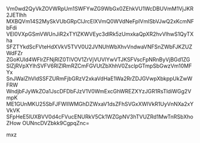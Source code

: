 Vm0wd2QyVkZOVWRpUm1SWFYwZG9WbGx0ZEhkVU1WcDBUVmM1VjJKR2JETlhh
MXBQVm14S2MySkVUbGRpClJrcElXVmQ0WVdNeFpIVmlSbVJwQ2xKcmNFbFdi
VEI0VXpGSmVWUnJiR2xTYlZKWVEyc3dlRk5zUmxkaQpXR2hvVlhwS1QyTXha
SFZTYkdScFVteHdXVkV5TVV0U2JVNUhWbXhvVndwaVNFSnZWbFJKZUZWdFZr
ZGoKUld4WFlrZFNjRlZ0TlVOV1ZrVjVUVlYwVTJKSFVscFpNRnByVjBGd1ZG
SlZjRVpXYlhSVFV6RlZlRmRZCmFGVUtZbXhhV0ZsclpGTmpSbGwzVm10MFYx
SnJWalZhVldSSFZURmFjbGRzV2xkaVdHaE1Wa2RrZDJGVwpXbkppUkZwWFRW
WndjbFJyWkZOa1JscDFDbFJzV1V0WmExcGhWREZXYzJGR1RsTldiWGg2VmpK
ME1GUnMKU25SbFJFWllWMGhDZWxaV1dsZFhSVGxXWlVkR1UyVnNXa2xYVkVK
SFpHeE5lUXBVV0d4cFVucENURkV5Ck1WZGpNV3hTVUZRd1MwTnRSbXhoZHow
OUNncDVZbkk9CgpqZnc=

mxz